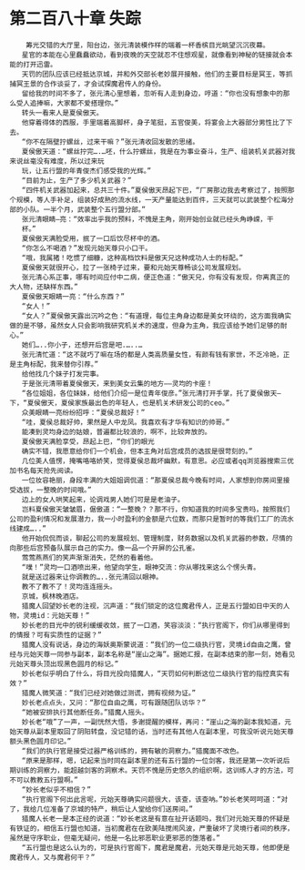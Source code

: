 # 第二百八十章 失踪
        筹光交错的大厅里，阳台边，张元清装模作样的端着一杯香槟目光眺望沉沉夜幕。
       星官的本能在心里蠢蠢欲动，看到夜晚的天空就忍不住想观星，就像看到神秘的链接就会本能的打开迅雷。
       天罚的团队应该已经抵达京城，并和外交部长老妙展开接触，他们的主要目标是冥王，等抓捕冥王景的合作谈妥了，才会试探魔君传人的身份。
       留给我的时间不多了，张元清心里想着，忽听有人走到身边，哼道：“你也没有想象中的那么受人追捧嘛，大家都不爱搭理你。”
       转头一看来人是夏侯傲天。
       他穿着得体的西服，手里端着高脚杯，身子笔挺，五官俊美，将宴会上大器部分男性比了下去。
       “你不在隔壁拧螺丝，过来干嘛？”张元清收回发散的思绪。
       夏侯傲天道：“螺丝拧完….…呸，什么拧螺丝，我是在为事业奋斗，生产、组装机关武器对我来说丝毫没有难度，所以过来玩
       玩，让五行盟的年青俊杰们感受我的光辉。”
       “目前为止，生产了多少机关武器？”
       “四件机关武器加起来，总共三十件。”夏侯傲天昂起下巴，“厂房那边我去考察过了，按照那个规模，等人手补足，组装好成熟的流水线，一天产量能达到百件，三天就可以武装整个松海分部的小队。一半个月，武装整个五行盟分部。”
       张元清眼睛—亮：“效率出乎我的预料，不愧是主角，刚开始创业就已经头角峥嵘，干
       杯。”
       夏侯傲天满脸受用，抿了一口后饮尽杯中的酒。
       “你怎么不喝酒？”发现元始天尊只小口干。
       “哦，我属猪！吃惯了细糠，这种高档饮料是傲天兄这种成功人士的标配。”
       夏侯傲天就很开心，拉了一张椅子过来，要和元始天尊畅谈公司发展规划。
       张元清心系正事，哪有时间应付中二病，便正色道：“傲天兄，你有没有发现，你离真正的大人物，还缺样东西。”
       夏侯傲天眼睛一亮：“什么东西？”
       “女人！”
       “女人？”夏侯傲天露出沉吟之色：“有道理，每位主角身边都是美女环绕的，这方面我确实做的是不够，虽然女人只会影响我研究机关术的速度，但身为主角，我应该给予她们足够的耐心。”
       她们…..你小子，还想开后宫是吧.…..…
       张元清忙道：“这不就巧了嘛在场的都是人类高质量女性，有颜有钱有家世，不乏冷艳，正是主角标配，我来替你引荐。”
       给他找几个妹子打发完事。
       于是张元清带着夏侯傲天，来到美女云集的地方——灵均的卡座！
       “各位姐姐，各位妹妹，给他们介绍一是位青年俊彦。”张元清打开手掌，托了夏侯傲天—下，“夏侯傲天，夏侯家族最出色的年轻人，也是机关术研发公司的ceo。”
       众美眼睛一亮纷纷招呼：“夏侯总裁好！”
       “哇，夏侯总裁好帅，果然是人中龙凤。我喜欢有才华有知识的帅哥。”
       能凑到灵均身边的姑娘，普遍都比较浪的，啊不，比较奔放的。
       夏侯傲天满脸享受，昂起上巴，“你们的眼光
       确实不错，我愿意给你们一个机会，但本主角对后宫成员的选拔是很苛刻的。”
       几位美人值愣，掩嘴咯咯娇笑，觉得夏侯总裁坏幽默，有意思。必应或者qq浏览器搜索三优加书名每天抢先阅读。
       一位妆容艳丽，身段丰满的大姐姐调侃道：“那夏侯总裁今晚有时间，人家想到你房间里接受选拔，一整晚的时间哦。”
       边上的女人哄笑起来，论调戏男人她们可是是老油子。
       岂料夏侯傲天皱皱眉，倨傲道：“一整晚？？那不行，你知道我的时间多宝贵吗，按照我们公司的盈利情况和发展潜力，我一小时盈利的金额是六位数，而那只是暂时的等我们工厂的流水线建成…..”
       他开始侃侃而谈，聊起公司的发展规划、管理制度，财务数据以及机关武器的参数，尽情的向那些后宫预备队展示自己的实力。像一品一个开屏的公孔雀。
       莺莺燕燕们的笑声渐渐消失，茫然的看着他。
       “噗！”灵均一口酒喷出来，他望向学生，眼神交流：你从哪找来这么个愣头青。
       就是送过器来让你调教的…..张元清回以眼神。
       教不了教不了！灵均连连摇头。
       京城，枫林晚酒店。
       猎魔人回望妙长老的注视，沉声道：“我们锁定的这位魔君传人，正是五行盟如日中天的人物，灵境id：元始天尊！”
       妙长老的目光中的锐利缓缓收敛，抿了一口酒，笑容淡淡：“执行官阁下，你们从哪里得到的情报？可有实质性的证据？”
       猎魔人没有说话，身边的海妖奥斯蒙说道：“我们的一位二级执行官，灵境id自由之鹰，曾经与元始天尊一同参与副本，副本名称是“崖山之海”。据她汇报，在副本结束的那一刻，她看见元始天尊头顶出现黑色圆月的标记。”
       妙长老似乎明白了什么，将目光投向猎魔人，“天罚如何判断这位二级执行官的指控真实有效？”
       猎魔人微笑道：“我们已经对她做过测谎，拥有视频为证。”
       妙长老点点头，又问：“那位自由之鹰，可有跟随团队访华？”
       “她被安排执行其他断任务。”猎魔人摇头。
       妙长老“哦”了一声，一副恍然大悟，多谢提醒的模样，再问：“崖山之海的副本我知道，元始天尊从副本里取回了阴阳转盘，没记错的话，当时还有其他人在副本里，可我没听说元始天尊额头黑色圆月印记。”
       “我们的执行官是接受过器严格训练的，拥有敏的洞察力。”猎魔面不改色。
       “原来是那样，嗯，记起来当时同在副本里的还有五行盟的一位剑客，我还是第一次听说后期训练的洞察力，能超越剑客的洞察术。天罚不愧是历史悠久的组织啊，这训练人才的方法，可不可以教教五行盟啊。”
       “妙长老似乎不相信？”
       “执行官阁下何出此言呢，元始天尊确实问题很大，该查，该查呐。”妙长老笑呵呵道：“对了，我给几位准备了京城的特产，稍后让人堂给你们送房间。”
       猎魔人长老一是本正经的说道：“妙长老这是有意在扯开话题吗，我们对元始天尊的怀疑是有铁证的，相信五行盟也知道，当初魔君在在欧美陆搅闹风波，严重破坏了灵境行者间的秩序，虽然是守序职业，但毫无疑问，他是一名比邪恶职业更邪恶的堕落者。”
       “五行盟也是这么认为的，可是执行官阁下，魔君是魔君，元始天尊是元始天尊，他即便是魔君传人，又与魔君何干？”